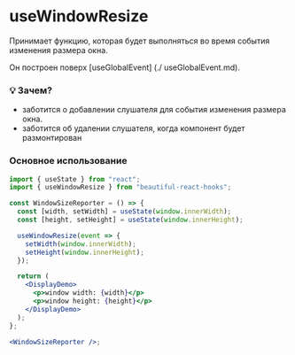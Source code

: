 # useWindowResize

Принимает функцию, которая будет выполняться во время события изменения размера окна.

Он построен поверх [useGlobalEvent] (./ useGlobalEvent.md).

### 💡 Зачем?

- заботится о добавлении слушателя для события изменения размера окна.
- заботится об удалении слушателя, когда компонент будет размонтирован

### Основное использование

```jsx harmony
import { useState } from "react";
import { useWindowResize } from "beautiful-react-hooks";

const WindowSizeReporter = () => {
  const [width, setWidth] = useState(window.innerWidth);
  const [height, setHeight] = useState(window.innerHeight);

  useWindowResize(event => {
    setWidth(window.innerWidth);
    setHeight(window.innerHeight);
  });

  return (
    <DisplayDemo>
      <p>window width: {width}</p>
      <p>window height: {height}</p>
    </DisplayDemo>
  );
};

<WindowSizeReporter />;
```
